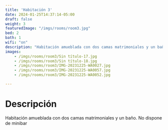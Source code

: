 ```yaml
---
title: 'Habitación 3'
date: 2024-01-25T14:37:14-05:00
draft: false
weight: 3
featuredImage: "/imgs/rooms/room3.jpg"
bed: 2
bath: 1
wifi: "on"
description: "Habitación amueblada con dos camas matrimoniales y un baño. No dispone de minibar"
images:
    - /imgs/rooms/room3/Sin título-17.jpg
    - /imgs/rooms/room3/Sin título-18.jpg
    - /imgs/rooms/room3/IMG-20231225-WA0027.jpg
    - /imgs/rooms/room3/IMG-20231225-WA0057.jpg
    - /imgs/rooms/room3/IMG-20231225-WA0052.jpg

---
```


# Descripción
Habitación amueblada con dos camas matrimoniales y un baño. No dispone de minibar